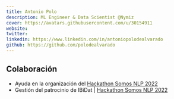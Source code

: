 ```yaml
---
title: Antonio Polo
description: ML Engineer & Data Scientist @Nymiz
cover: https://avatars.githubusercontent.com/u/30154911
website: 
twitter:
linkedin: https://www.linkedin.com/in/antoniopolodealvarado
github: https://github.com/polodealvarado
---
```


## Colaboración

- Ayuda en la organización del [Hackathon Somos NLP 2022](/blog/hackathon-2022)
- Gestión del patrocinio de IBiDat | [Hackathon Somos NLP 2022](/blog/hackathon-2022)
